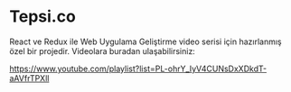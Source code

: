 # Tepsi.co

React ve Redux ile Web Uygulama Geliştirme video serisi için hazırlanmış özel bir projedir. Videolara buradan ulaşabilirsiniz:

https://www.youtube.com/playlist?list=PL-ohrY_IyV4CUNsDxXDkdT-aAVfrTPXll
